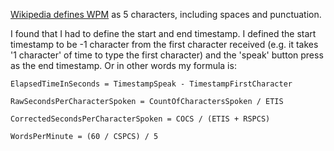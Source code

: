 [Wikipedia defines WPM](https://en.wikipedia.org/wiki/Words_per_minute) as 5 characters, including spaces and punctuation.

I found that I had to define the start and end timestamp.  I defined the start timestamp to be -1 character from the first character received
(e.g. it takes '1 character' of time to type the first character) and the 'speak' button press as the end timestamp.  Or in other words my formula is:

```
ElapsedTimeInSeconds = TimestampSpeak - TimestampFirstCharacter

RawSecondsPerCharacterSpoken = CountOfCharactersSpoken / ETIS

CorrectedSecondsPerCharacterSpoken = COCS / (ETIS + RSPCS)

WordsPerMinute = (60 / CSPCS) / 5
```
